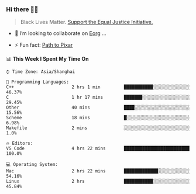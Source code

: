 ### Hi there 👋🏿

<!--
**007tom/007tom** is a ✨ _special_ ✨ repository because its `README.md` (this file) appears on your GitHub profile.

Here are some ideas to get you started:
-->

> Black Lives Matter. [Support the Equal Justice Initiative.](https://support.eji.org/give/153413/#!/donation/checkout)

<!--
- 🔭 I’m currently working on ...
- 🌱 I’m currently learning ...
-->
- 👯 I’m looking to collaborate on [Eorg](https://github.com/zhyd1997/Eorg) ...

<!--
- 🤔 I’m looking for help with ...
- 💬 Ask me about ...
- 📫 How to reach me: ...
- 😄 Pronouns: ...
-->

- ⚡ Fun fact: [Path to Pixar](https://bunnyhobby.github.io/)
<!--
-->

<!--START_SECTION:waka-->
📊 **This Week I Spent My Time On** 

```text
⌚︎ Time Zone: Asia/Shanghai

💬 Programming Languages: 
C++                      2 hrs 1 min         ███████████░░░░░░░░░░░░░░   46.37% 
C                        1 hr 17 mins        ███████░░░░░░░░░░░░░░░░░░   29.45% 
Other                    40 mins             ████░░░░░░░░░░░░░░░░░░░░░   15.56% 
Scheme                   18 mins             █░░░░░░░░░░░░░░░░░░░░░░░░   6.98% 
Makefile                 2 mins              ░░░░░░░░░░░░░░░░░░░░░░░░░   1.0%

🔥 Editors: 
VS Code                  4 hrs 22 mins       █████████████████████████   100.0%

💻 Operating System: 
Mac                      2 hrs 22 mins       █████████████░░░░░░░░░░░░   54.16% 
Linux                    2 hrs               ███████████░░░░░░░░░░░░░░   45.84%

```


<!--END_SECTION:waka-->
